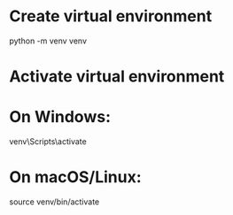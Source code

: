 # Create virtual environment
python -m venv venv

# Activate virtual environment
# On Windows:
venv\Scripts\activate
# On macOS/Linux:
source venv/bin/activate
